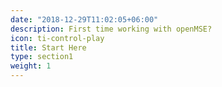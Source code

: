 ```yaml
---
date: "2018-12-29T11:02:05+06:00"
description: First time working with openMSE?
icon: ti-control-play
title: Start Here
type: section1
weight: 1
---
```


